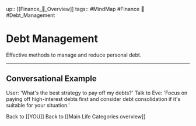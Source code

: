 up:: [[Finance_💸_Overview]]
tags:: #MindMap #Finance 💸 #Debt_Management

# Debt Management

Effective methods to manage and reduce personal debt.

---
## Conversational Example
User: 'What's the best strategy to pay off my debts?'
Talk to Eve: 'Focus on paying off high-interest debts first and consider debt consolidation if it's suitable for your situation.'

Back to [[YOU]]
Back to [[Main Life Categories overview]]

